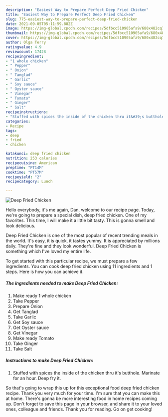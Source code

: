 ```yaml
---
description: "Easiest Way to Prepare Perfect Deep Fried Chicken"
title: "Easiest Way to Prepare Perfect Deep Fried Chicken"
slug: 775-easiest-way-to-prepare-perfect-deep-fried-chicken
date: 2021-09-05T05:11:59.882Z
image: https://img-global.cpcdn.com/recipes/5dfbcc510905afa9/680x482cq70/deep-fried-chicken-recipe-main-photo.jpg
thumbnail: https://img-global.cpcdn.com/recipes/5dfbcc510905afa9/680x482cq70/deep-fried-chicken-recipe-main-photo.jpg
cover: https://img-global.cpcdn.com/recipes/5dfbcc510905afa9/680x482cq70/deep-fried-chicken-recipe-main-photo.jpg
author: Olga Terry
ratingvalue: 4.9
reviewcount: 17428
recipeingredient:
- "1 whole chicken"
- " Pepper"
- " Onion"
- " Tanglad"
- " Garlic"
- " Soy sauce"
- " Oyster sauce"
- " Vinegar"
- " Tomato"
- " Ginger"
- " Salt"
recipeinstructions:
- "Stuffed with spices the inside of the chicken thru it&#39;s butthole. Marinate for an hour. Deep fry it."
categories:
- Recipe
tags:
- deep
- fried
- chicken

katakunci: deep fried chicken 
nutrition: 253 calories
recipecuisine: American
preptime: "PT14M"
cooktime: "PT57M"
recipeyield: "2"
recipecategory: Lunch

---
```



![Deep Fried Chicken](https://img-global.cpcdn.com/recipes/5dfbcc510905afa9/680x482cq70/deep-fried-chicken-recipe-main-photo.jpg)

Hello everybody, it's me again, Dan, welcome to our recipe page. Today, we're going to prepare a special dish, deep fried chicken. One of my favorites. This time, I will make it a little bit tasty. This is gonna smell and look delicious.



Deep Fried Chicken is one of the most popular of recent trending meals in the world. It's easy, it is quick, it tastes yummy. It is appreciated by millions daily. They're fine and they look wonderful. Deep Fried Chicken is something which I've loved my entire life.


To get started with this particular recipe, we must prepare a few ingredients. You can cook deep fried chicken using 11 ingredients and 1 steps. Here is how you can achieve it.

<!--inarticleads1-->

##### The ingredients needed to make Deep Fried Chicken:

1. Make ready 1 whole chicken
1. Take  Pepper
1. Prepare  Onion
1. Get  Tanglad
1. Take  Garlic
1. Get  Soy sauce
1. Get  Oyster sauce
1. Get  Vinegar
1. Make ready  Tomato
1. Take  Ginger
1. Take  Salt




<!--inarticleads2-->

##### Instructions to make Deep Fried Chicken:

1. Stuffed with spices the inside of the chicken thru it&#39;s butthole. Marinate for an hour. Deep fry it.




So that's going to wrap this up for this exceptional food deep fried chicken recipe. Thank you very much for your time. I'm sure that you can make this at home. There's gonna be more interesting food in home recipes coming up. Don't forget to save this page in your browser, and share it to your loved ones, colleague and friends. Thank you for reading. Go on get cooking!
